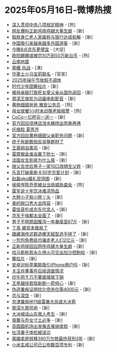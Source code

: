 # 2025年05月16日-微博热搜

- [深入贯彻中央八项规定精神](https://s.weibo.com/weibo?q=%23%E6%B7%B1%E5%85%A5%E8%B4%AF%E5%BD%BB%E4%B8%AD%E5%A4%AE%E5%85%AB%E9%A1%B9%E8%A7%84%E5%AE%9A%E7%B2%BE%E7%A5%9E%23&Refer=new_time) - [热]
- [网友爆料正新鸡排鸡腿大量生蛆](https://s.weibo.com/weibo?q=%23%E7%BD%91%E5%8F%8B%E7%88%86%E6%96%99%E6%AD%A3%E6%96%B0%E9%B8%A1%E6%8E%92%E9%B8%A1%E8%85%BF%E5%A4%A7%E9%87%8F%E7%94%9F%E8%9B%86%23&t=31&band_rank=1&Refer=top) - [新]
- [取款身亡老人家属称与银行达成和解](https://s.weibo.com/weibo?q=%23%E5%8F%96%E6%AC%BE%E8%BA%AB%E4%BA%A1%E8%80%81%E4%BA%BA%E5%AE%B6%E5%B1%9E%E7%A7%B0%E4%B8%8E%E9%93%B6%E8%A1%8C%E8%BE%BE%E6%88%90%E5%92%8C%E8%A7%A3%23&t=31&band_rank=2&Refer=top) - [新]
- [中国吸引来越来越多外国游客](https://s.weibo.com/weibo?q=%23%E4%B8%AD%E5%9B%BD%E5%90%B8%E5%BC%95%E6%9D%A5%E8%B6%8A%E6%9D%A5%E8%B6%8A%E5%A4%9A%E5%A4%96%E5%9B%BD%E6%B8%B8%E5%AE%A2%23&t=31&band_rank=3&Refer=top) - [新]
- [今晚8点京东更便宜](https://s.weibo.comjavascript:void(0);) - [大促]
- [欧阳娜娜或被罚10万到50万新台币](https://s.weibo.com/weibo?q=%23%E6%AC%A7%E9%98%B3%E5%A8%9C%E5%A8%9C%E6%88%96%E8%A2%AB%E7%BD%9A10%E4%B8%87%E5%88%B050%E4%B8%87%E6%96%B0%E5%8F%B0%E5%B8%81%23&t=31&band_rank=4&Refer=top) - [热]
- [云南地震](https://s.weibo.com/weibo?q=%E4%BA%91%E5%8D%97%E5%9C%B0%E9%9C%87&t=31&band_rank=5&Refer=top)
- [荣耀 肖战](https://s.weibo.com/weibo?q=%E8%8D%A3%E8%80%80%20%E8%82%96%E6%88%98&t=31&band_rank=6&Refer=top) - [沸]
- [华莱士小马宝莉联名](https://s.weibo.comjavascript:void(0);) - [官宣]
- [2025年端午节放假不调休](https://s.weibo.com/weibo?q=%232025%E5%B9%B4%E7%AB%AF%E5%8D%88%E8%8A%82%E6%94%BE%E5%81%87%E4%B8%8D%E8%B0%83%E4%BC%91%23&t=31&band_rank=7&Refer=top)
- [时代少年团撕拉片](https://s.weibo.com/weibo?q=%E6%97%B6%E4%BB%A3%E5%B0%91%E5%B9%B4%E5%9B%A2%E6%92%95%E6%8B%89%E7%89%87&t=31&band_rank=8&Refer=top) - [新]
- [被母亲殴打致死女童父亲从国外返回](https://s.weibo.com/weibo?q=%23%E8%A2%AB%E6%AF%8D%E4%BA%B2%E6%AE%B4%E6%89%93%E8%87%B4%E6%AD%BB%E5%A5%B3%E7%AB%A5%E7%88%B6%E4%BA%B2%E4%BB%8E%E5%9B%BD%E5%A4%96%E8%BF%94%E5%9B%9E%23&t=31&band_rank=9&Refer=top) - [新]
- [周深王俊凯为动画电影配音](https://s.weibo.com/weibo?q=%23%E5%91%A8%E6%B7%B1%E7%8E%8B%E4%BF%8A%E5%87%AF%E4%B8%BA%E5%8A%A8%E7%94%BB%E7%94%B5%E5%BD%B1%E9%85%8D%E9%9F%B3%23&t=31&band_rank=10&Refer=top) - [新]
- [黄杨钿甜爸爸 雅安公务员](https://s.weibo.com/weibo?q=%E9%BB%84%E6%9D%A8%E9%92%BF%E7%94%9C%E7%88%B8%E7%88%B8%20%E9%9B%85%E5%AE%89%E5%85%AC%E5%8A%A1%E5%91%98&t=31&band_rank=11&Refer=top) - [热]
- [母女就餐1小时未动筷老板报警](https://s.weibo.com/weibo?q=%23%E6%AF%8D%E5%A5%B3%E5%B0%B1%E9%A4%901%E5%B0%8F%E6%97%B6%E6%9C%AA%E5%8A%A8%E7%AD%B7%E8%80%81%E6%9D%BF%E6%8A%A5%E8%AD%A6%23&t=31&band_rank=12&Refer=top) - [热]
- [CoCo一亿杯买一送一](https://s.weibo.com/weibo?q=%23CoCo%E4%B8%80%E4%BA%BF%E6%9D%AF%E4%B9%B0%E4%B8%80%E9%80%81%E4%B8%80%23&t=31&band_rank=13&Refer=top) - [新]
- [官方回应烧烤店泔水桶捞出肉串再烤](https://s.weibo.com/weibo?q=%23%E5%AE%98%E6%96%B9%E5%9B%9E%E5%BA%94%E7%83%A7%E7%83%A4%E5%BA%97%E6%B3%94%E6%B0%B4%E6%A1%B6%E6%8D%9E%E5%87%BA%E8%82%89%E4%B8%B2%E5%86%8D%E7%83%A4%23&t=31&band_rank=14&Refer=top)
- [纤维粒 夏思齐](https://s.weibo.com/weibo?q=%E7%BA%A4%E7%BB%B4%E7%B2%92%20%E5%A4%8F%E6%80%9D%E9%BD%90&t=31&band_rank=15&Refer=top)
- [官方回应黄杨钿甜父亲职务问题](https://s.weibo.com/weibo?q=%23%E5%AE%98%E6%96%B9%E5%9B%9E%E5%BA%94%E9%BB%84%E6%9D%A8%E9%92%BF%E7%94%9C%E7%88%B6%E4%BA%B2%E8%81%8C%E5%8A%A1%E9%97%AE%E9%A2%98%23&t=31&band_rank=16&Refer=top) - [新]
- [终于有剧敢拍反盗墓题材了](https://s.weibo.com/weibo?q=%23%E7%BB%88%E4%BA%8E%E6%9C%89%E5%89%A7%E6%95%A2%E6%8B%8D%E5%8F%8D%E7%9B%97%E5%A2%93%E9%A2%98%E6%9D%90%E4%BA%86%23&t=31&band_rank=17&Refer=top)
- [王蓉姐自乘风](https://s.weibo.com/weibo?q=%23%E7%8E%8B%E8%93%89%E5%A7%90%E8%87%AA%E4%B9%98%E9%A3%8E%23&t=31&band_rank=18&Refer=top) - [新]
- [雷霆掘金谁会赢下抢七](https://s.weibo.com/weibo?q=%E9%9B%B7%E9%9C%86%E6%8E%98%E9%87%91%E8%B0%81%E4%BC%9A%E8%B5%A2%E4%B8%8B%E6%8A%A2%E4%B8%83&t=31&band_rank=19&Refer=top) - [新]
- [法国女生到底为什么瘦](https://s.weibo.com/weibo?q=%E6%B3%95%E5%9B%BD%E5%A5%B3%E7%94%9F%E5%88%B0%E5%BA%95%E4%B8%BA%E4%BB%80%E4%B9%88%E7%98%A6&t=31&band_rank=20&Refer=top) - [新]
- [继父去世后男子一家10口改随生父姓](https://s.weibo.com/weibo?q=%23%E7%BB%A7%E7%88%B6%E5%8E%BB%E4%B8%96%E5%90%8E%E7%94%B7%E5%AD%90%E4%B8%80%E5%AE%B610%E5%8F%A3%E6%94%B9%E9%9A%8F%E7%94%9F%E7%88%B6%E5%A7%93%23&t=31&band_rank=21&Refer=top) - [新]
- [乐言打破奥斯卡30岁恋爱计划](https://s.weibo.com/weibo?q=%E4%B9%90%E8%A8%80%E6%89%93%E7%A0%B4%E5%A5%A5%E6%96%AF%E5%8D%A130%E5%B2%81%E6%81%8B%E7%88%B1%E8%AE%A1%E5%88%92&t=31&band_rank=22&Refer=top) - [新]
- [赵磊qko婚礼现场图](https://s.weibo.com/weibo?q=%23%E8%B5%B5%E7%A3%8Aqko%E5%A9%9A%E7%A4%BC%E7%8E%B0%E5%9C%BA%E5%9B%BE%23&t=31&band_rank=23&Refer=top) - [新]
- [侯佩岑陈乔恩被台当局威胁查处](https://s.weibo.com/weibo?q=%23%E4%BE%AF%E4%BD%A9%E5%B2%91%E9%99%88%E4%B9%94%E6%81%A9%E8%A2%AB%E5%8F%B0%E5%BD%93%E5%B1%80%E5%A8%81%E8%83%81%E6%9F%A5%E5%A4%84%23&t=31&band_rank=24&Refer=top) - [热]
- [雷军说十年饮冰难凉热血](https://s.weibo.com/weibo?q=%23%E9%9B%B7%E5%86%9B%E8%AF%B4%E5%8D%81%E5%B9%B4%E9%A5%AE%E5%86%B0%E9%9A%BE%E5%87%89%E7%83%AD%E8%A1%80%23&t=31&band_rank=25&Refer=top)
- [大胖小子和小胖丫头](https://s.weibo.com/weibo?q=%E5%A4%A7%E8%83%96%E5%B0%8F%E5%AD%90%E5%92%8C%E5%B0%8F%E8%83%96%E4%B8%AB%E5%A4%B4&t=31&band_rank=26&Refer=top) - [新]
- [美的脱口秀大会阵容](https://s.weibo.com/weibo?q=%23%E7%BE%8E%E7%9A%84%E8%84%B1%E5%8F%A3%E7%A7%80%E5%A4%A7%E4%BC%9A%E9%98%B5%E5%AE%B9%23&t=31&band_rank=27&Refer=top) - [新]
- [雷佳音吃成京东代言人](https://s.weibo.com/weibo?q=%23%E9%9B%B7%E4%BD%B3%E9%9F%B3%E5%90%83%E6%88%90%E4%BA%AC%E4%B8%9C%E4%BB%A3%E8%A8%80%E4%BA%BA%23&t=31&band_rank=28&Refer=top) - [新]
- [京东干啥都太全面了](https://s.weibo.com/weibo?q=%23%E4%BA%AC%E4%B8%9C%E5%B9%B2%E5%95%A5%E9%83%BD%E5%A4%AA%E5%85%A8%E9%9D%A2%E4%BA%86%23&t=31&band_rank=29&Refer=top) - [新]
- [男子不明原因腹泻一年暴瘦至67斤](https://s.weibo.com/weibo?q=%23%E7%94%B7%E5%AD%90%E4%B8%8D%E6%98%8E%E5%8E%9F%E5%9B%A0%E8%85%B9%E6%B3%BB%E4%B8%80%E5%B9%B4%E6%9A%B4%E7%98%A6%E8%87%B367%E6%96%A4%23&t=31&band_rank=30&Refer=top) - [新]
- [丁真 被资本做局了](https://s.weibo.com/weibo?q=%E4%B8%81%E7%9C%9F%20%E8%A2%AB%E8%B5%84%E6%9C%AC%E5%81%9A%E5%B1%80%E4%BA%86&t=31&band_rank=31&Refer=top)
- [跟藏海传这群造梗天赋型选手拼了](https://s.weibo.com/weibo?q=%E8%B7%9F%E8%97%8F%E6%B5%B7%E4%BC%A0%E8%BF%99%E7%BE%A4%E9%80%A0%E6%A2%97%E5%A4%A9%E8%B5%8B%E5%9E%8B%E9%80%89%E6%89%8B%E6%8B%BC%E4%BA%86&t=31&band_rank=32&Refer=top) - [新]
- [一包包免费纸巾骗走老人们2亿元](https://s.weibo.com/weibo?q=%23%E4%B8%80%E5%8C%85%E5%8C%85%E5%85%8D%E8%B4%B9%E7%BA%B8%E5%B7%BE%E9%AA%97%E8%B5%B0%E8%80%81%E4%BA%BA%E4%BB%AC2%E4%BA%BF%E5%85%83%23&t=31&band_rank=33&Refer=top) - [新]
- [正新鸡排回应网传鸡腿大量生蛆](https://s.weibo.com/weibo?q=%23%E6%AD%A3%E6%96%B0%E9%B8%A1%E6%8E%92%E5%9B%9E%E5%BA%94%E7%BD%91%E4%BC%A0%E9%B8%A1%E8%85%BF%E5%A4%A7%E9%87%8F%E7%94%9F%E8%9B%86%23&t=31&band_rank=34&Refer=top) - [新]
- [哈马斯称若永久停火可交出加沙控制权](https://s.weibo.com/weibo?q=%23%E5%93%88%E9%A9%AC%E6%96%AF%E7%A7%B0%E8%8B%A5%E6%B0%B8%E4%B9%85%E5%81%9C%E7%81%AB%E5%8F%AF%E4%BA%A4%E5%87%BA%E5%8A%A0%E6%B2%99%E6%8E%A7%E5%88%B6%E6%9D%83%23&t=31&band_rank=35&Refer=top) - [新]
- [撕拉片](https://s.weibo.com/weibo?q=%E6%92%95%E6%8B%89%E7%89%87&t=31&band_rank=36&Refer=top) - [新]
- [安卓对标苹果能吸引iPhone用户吗](https://s.weibo.com/weibo?q=%E5%AE%89%E5%8D%93%E5%AF%B9%E6%A0%87%E8%8B%B9%E6%9E%9C%E8%83%BD%E5%90%B8%E5%BC%95iPhone%E7%94%A8%E6%88%B7%E5%90%97&t=31&band_rank=37&Refer=top) - [新]
- [关注肖董事件后续调查情况](https://s.weibo.com/weibo?q=%23%E5%85%B3%E6%B3%A8%E8%82%96%E8%91%A3%E4%BA%8B%E4%BB%B6%E5%90%8E%E7%BB%AD%E8%B0%83%E6%9F%A5%E6%83%85%E5%86%B5%23&t=31&band_rank=38&Refer=top)
- [炒牛肉千万不要直接就下锅](https://s.weibo.com/weibo?q=%23%E7%82%92%E7%89%9B%E8%82%89%E5%8D%83%E4%B8%87%E4%B8%8D%E8%A6%81%E7%9B%B4%E6%8E%A5%E5%B0%B1%E4%B8%8B%E9%94%85%23&t=31&band_rank=39&Refer=top)
- [王星越徐若晗新剧一箭倾心](https://s.weibo.com/weibo?q=%E7%8E%8B%E6%98%9F%E8%B6%8A%E5%BE%90%E8%8B%A5%E6%99%97%E6%96%B0%E5%89%A7%E4%B8%80%E7%AE%AD%E5%80%BE%E5%BF%83&t=31&band_rank=40&Refer=top) - [新]
- [伪造重疾证明优化债务仅需4000元](https://s.weibo.com/weibo?q=%23%E4%BC%AA%E9%80%A0%E9%87%8D%E7%96%BE%E8%AF%81%E6%98%8E%E4%BC%98%E5%8C%96%E5%80%BA%E5%8A%A1%E4%BB%85%E9%9C%804000%E5%85%83%23&t=31&band_rank=41&Refer=top) - [新]
- [恋与深空](https://s.weibo.com/weibo?q=%23%E6%81%8B%E4%B8%8E%E6%B7%B1%E7%A9%BA%23&t=31&band_rank=42&Refer=top) - [新]
- [京津冀局地11级雷暴大风或大冰雹](https://s.weibo.com/weibo?q=%23%E4%BA%AC%E6%B4%A5%E5%86%80%E5%B1%80%E5%9C%B011%E7%BA%A7%E9%9B%B7%E6%9A%B4%E5%A4%A7%E9%A3%8E%E6%88%96%E5%A4%A7%E5%86%B0%E9%9B%B9%23&t=31&band_rank=43&Refer=top)
- [黎深九黎司命](https://s.weibo.com/weibo?q=%23%E9%BB%8E%E6%B7%B1%E4%B9%9D%E9%BB%8E%E5%8F%B8%E5%91%BD%23&t=31&band_rank=44&Refer=top) - [新]
- [大冰喊话山东救人考生](https://s.weibo.com/weibo?q=%23%E5%A4%A7%E5%86%B0%E5%96%8A%E8%AF%9D%E5%B1%B1%E4%B8%9C%E6%95%91%E4%BA%BA%E8%80%83%E7%94%9F%23&t=31&band_rank=45&Refer=top) - [新]
- [我要与乔女寸土必争](https://s.weibo.com/weibo?q=%E6%88%91%E8%A6%81%E4%B8%8E%E4%B9%94%E5%A5%B3%E5%AF%B8%E5%9C%9F%E5%BF%85%E4%BA%89&t=31&band_rank=46&Refer=top) - [新]
- [高圆圆机场出发像去戛纳度假](https://s.weibo.com/weibo?q=%E9%AB%98%E5%9C%86%E5%9C%86%E6%9C%BA%E5%9C%BA%E5%87%BA%E5%8F%91%E5%83%8F%E5%8E%BB%E6%88%9B%E7%BA%B3%E5%BA%A6%E5%81%87&t=31&band_rank=47&Refer=top) - [新]
- [杜淳妻子体检被误诊](https://s.weibo.com/weibo?q=%23%E6%9D%9C%E6%B7%B3%E5%A6%BB%E5%AD%90%E4%BD%93%E6%A3%80%E8%A2%AB%E8%AF%AF%E8%AF%8A%23&t=31&band_rank=48&Refer=top)
- [离婚卖房转移390万欠款最终获刑3年](https://s.weibo.com/weibo?q=%23%E7%A6%BB%E5%A9%9A%E5%8D%96%E6%88%BF%E8%BD%AC%E7%A7%BB390%E4%B8%87%E6%AC%A0%E6%AC%BE%E6%9C%80%E7%BB%88%E8%8E%B7%E5%88%913%E5%B9%B4%23&t=31&band_rank=49&Refer=top) - [新]
- [小米玄戒公司已公布数百项专利](https://s.weibo.com/weibo?q=%23%E5%B0%8F%E7%B1%B3%E7%8E%84%E6%88%92%E5%85%AC%E5%8F%B8%E5%B7%B2%E5%85%AC%E5%B8%83%E6%95%B0%E7%99%BE%E9%A1%B9%E4%B8%93%E5%88%A9%23&t=31&band_rank=50&Refer=top) - [新]
